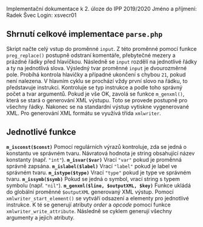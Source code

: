 Implementační dokumentace k 2. úloze do IPP 2019/2020
Jméno a příjmení: Radek Švec
Login: xsvecr01

## Shrnutí celkové implementace `parse.php`
Skript načte celý vstup do proměnné `input`. Z této proměnné pomocí funkce `preg_replace()` postupně odstraní komentáře, přebytečné mezery a prázdné řádky před hlavičkou. Následně se `input` rozdělí na jednotlivé řádky a ty na jednotlivá slova. Výsledný tvar proměnné `input` je dvourozměrné pole.
Probíhá kontrola hlavičky a případné ukončení s chybou `21`, pokud není nalezena.
V hlavním cyklu se prochází vždy první slovo na řádku, to představuje instrukci. Kontroluje se typ instrukce a podle toho správný počet a tvar argumentů. Pokud je vše OK, zavolá se funkce `m_genxml()`, která se stará o generování XML výstupu. Toto se provede postupně pro všechny řádky.
Nakonec se na standardní výstup vytiskne vygenerované XML.
Pro generování XML formátu se využívá třída `xmlwriter`.

## Jednotlivé funkce
**`m_isconst($const)`**
Pomocí regulárních výrazů kontroluje, zda se jedná o konstantu ve správném tvaru. Návratová hodnota je string obsahující název konstanty (např. `"int"`).
**`m_isvar($var)`**
Vrací `"var"` pokud je proměnná správně zapsána.
**`m_islabel($label)`**
Vrací `"label"` pokud je label ve správném tvaru.
**`m_istype($type)`**
Vrací `"type"` pokud je type ve správném tvaru.
**`m_issymb($symb)`**
Pokud se jedná o symbol, vrací string s typem symbolu (např. `"nil"`).
**`m_genxml($line, $outputXML, $key)`**
Funkce ukládá do globální proměnné `$outputXML` generovaný XML výstup. Pomocí `xmlwriter_start_element()` se vytváří odsazení a elementy pro jednotlivé instrukce. K té se generují atributy *order* a *opcode* pomocí funkce `xmlwriter_write_attribute`. Následně se cyklem generují všechny argumenty a jejich atributy.